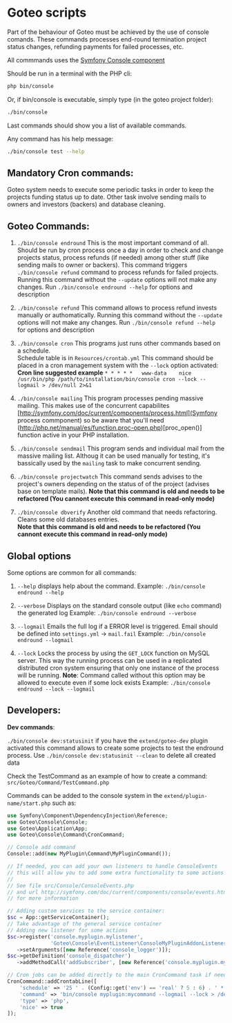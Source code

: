 Goteo scripts
=============

Part of the behaviour of Goteo must be achieved by the use of console comands.
These commands processes end-round termination project status changes, refunding payments for failed processes, etc.

All commmands uses the [Symfony Console component](http://symfony.com/doc/current/components/console/introduction.html)

Should be run in a terminal with the PHP cli:
```bash
php bin/console
```

Or, if bin/console is executable, simply type (in the goteo project folder):

```bash
./bin/console
```

Last commands should show you a list of available commands.

Any command has his help message:

```bash
./bin/console test --help
```


Mandatory Cron commands:
------------------------

Goteo system needs to execute some periodic tasks in order to keep the projects funding status up to date. Other task involve sending mails to owners and investors (backers) and database cleaning.

Goteo Commands:
------------------

1. `./bin/console endround` This is the most important command of all. Should be run by cron process once a day in order to check and change projects status, process refunds (if needed) among other stuff (like sending mails to owner or backers).
    This command triggers `./bin/console refund` command to process refunds for failed projects.
    Running this command without the `--update` options will not make any changes.
    Run `./bin/console endround --help` for options and description

2. `./bin/console refund` This command allows to process refund invests manually or authomatically. 
   Running this command without the `--update` options will not make any changes.
   Run `./bin/console refund --help` for options and description

3. `./bin/console cron` This programs just runs other commands based on a schedule.    
   Schedule table is in `Resources/crontab.yml`
   This command should be placed in a cron management system with the `--lock` option activated:
   **Cron line suggested example**
   `* * * * *   www-data    nice /usr/bin/php /path/to/installation/bin/console cron --lock --logmail > /dev/null 2>&1`

4. `./bin/console mailing` This program processes pending massive mailing. This makes use of the concurrent capabilites [http://symfony.com/doc/current/components/process.html](Symfony process commponent) so be aware that you'll need (http://php.net/manual/es/function.proc-open.php)[proc_open()] function active in your PHP installation.

5. `./bin/console sendmail` This program sends and individual mail from the massive mailing list. Althoug it can be used manually for testing, it's bassically used by the `mailing` task to make concurrent sending.

6. `./bin/console projectwatch` This command sends advises to the project's owners depending on the status of of the project (advises base on template mails).
   **Note that this command is old and needs to be refactored (You cannont execute this command in read-only mode)**

7. `./bin/console dbverify` Another old command that needs refactoring. Cleans some old databases entries.  
   **Note that this command is old and needs to be refactored (You cannont execute this command in read-only mode)**

Global options
--------------

Some options are common for all commands:

1. `--help` displays help about the command. 
   Example: `./bin/console endround --help`

2. `--verbose` Displays on the standard console output (like `echo` command) the generated log
   Example: `./bin/console endround --verbose`

3. `--logmail` Emails the full log if a ERROR level is triggered.
   Email should be defined into `settings.yml` -> `mail.fail`
   Example: `./bin/console endround --logmail`

4. `--lock` Locks the process by using the `GET_LOCK` function on MySQL server.
   This way the running process can be used in a replicated distributed cron system
   ensuring that only one instance of the process will be running. 
   **Note**: Command called without this option may be allowed to execute even if some lock exists 
   Example: `./bin/console endround --lock --logmail`

Developers:
-----------

**Dev commands**:

`./bin/console dev:statusinit` if you have the `extend/goteo-dev` plugin activated this command allows to create some projects to test the endround process.
Use `./bin/console dev:statusinit --clean` to delete all created data


Check the TestCommand as an example of how to create a command:
`src/Goteo/Command/TestCommand.php`

Commands can be added to the console system in the `extend/plugin-name/start.php` such as:

```php
use Symfony\Component\DependencyInjection\Reference;
use Goteo\Console\Console;
use Goteo\Application\App;
use Goteo\Console\Command\CronCommand;

// Console add command
Console::add(new MyPlugin\Command\MyPluginCommand());

// If needed, you can add your own listeners to handle ConsoleEvents
// this will allow you to add some extra functionality to some actions
// 
// See file src/Console/ConsoleEvents.php 
// and url http://symfony.com/doc/current/components/console/events.html
// for more information

// Adding custom services to the service container:
$sc = App::getServiceContainer();
// Take advantage of the general service container
// Adding new listener for some actions
$sc->register('console.myplugin.mylistener', 
              'Goteo\Console\EventListener\ConsoleMyPluginAddonListener')
   ->setArguments([new Reference('console_logger')]);
$sc->getDefinition('console_dispatcher')
   ->addMethodCall('addSubscriber', [new Reference('console.myplugin.mylistener')]);

// Cron jobs can be added directly to the main CronCommand task if needed:
CronCommand::addCrontabLine([
    'schedule' => '25 ' . (Config::get('env') == 'real' ? 5 : 6) . ' * * *',
    'command' => 'bin/console myplugin:mycommand --logmail --lock > /dev/null',
    'type' => 'php',
    'nice' => true
]);
```
